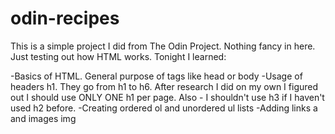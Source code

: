 # odin-recipes

This is a simple project I did from The Odin Project. Nothing fancy in here.
Just testing out how HTML works. Tonight I learned:

-Basics of HTML. General purpose of tags like head or body
-Usage of headers h1. They go from h1 to h6. After research I did on my own I figured out I should use ONLY ONE h1 per page. Also - I shouldn't use h3 if I haven't used h2 before. 
-Creating ordered ol and unordered ul lists
-Adding links a and images img